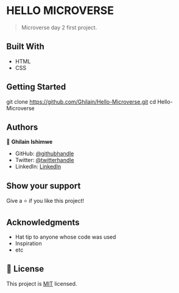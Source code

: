 # HELLO MICROVERSE

>Microverse day 2 first project.


## Built With

- HTML
- CSS



## Getting Started

git clone https://github.com/Ghilain/Hello-Microverse.git
cd Hello-Microverse

## Authors

👤 **Ghilain Ishimwe**

- GitHub: [@githubhandle](https://github.com/Ghilain)
- Twitter: [@twitterhandle](https://twitter.com/GhilainIshimwe)
- LinkedIn: [LinkedIn](https://linkedin.com/in/ghilain-ishimwe)



## Show your support

Give a ⭐️ if you like this project!

## Acknowledgments

- Hat tip to anyone whose code was used
- Inspiration
- etc

## 📝 License

This project is [MIT](./MIT.md) licensed.